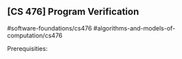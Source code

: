 ## [CS 476] Program Verification

#software-foundations/cs476
#algorithms-and-models-of-computation/cs476

Prerequisities:
